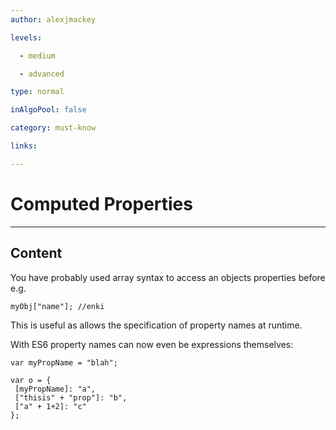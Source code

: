 ```yaml
---
author: alexjmackey

levels:

  - medium

  - advanced

type: normal

inAlgoPool: false

category: must-know

links:

---
```


# Computed Properties

---

## Content

You have probably used array syntax to access an objects properties before e.g.

```
myObj["name"]; //enki
```

This is useful as allows the specification of property names at runtime.

With ES6 property names can now even be expressions themselves:

```
var myPropName = "blah";

var o = {
 [myPropName]: "a",
 ["thisis" + "prop"]: "b",
 ["a" + 1+2]: "c"
};
```
